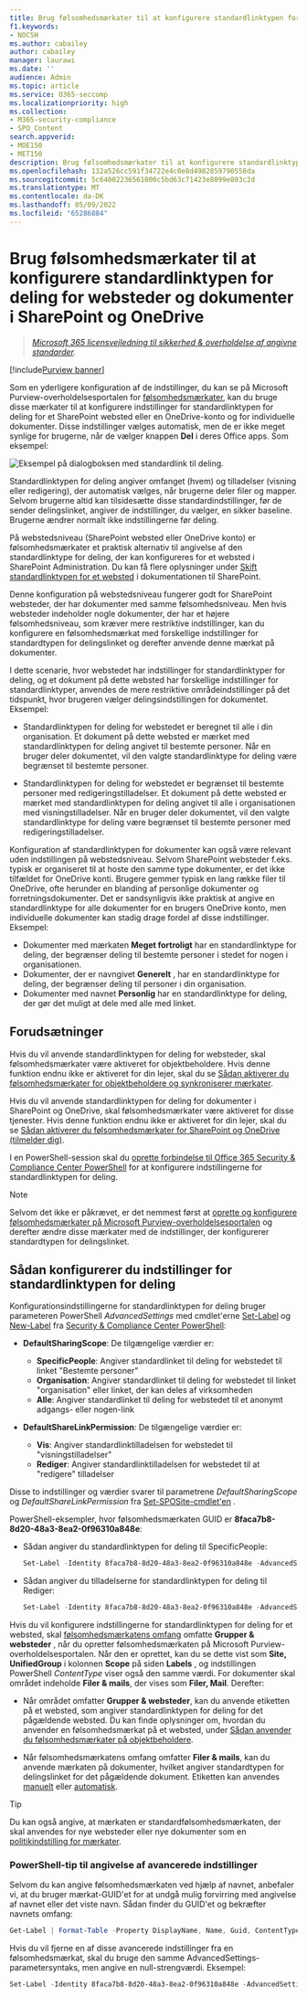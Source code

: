 ```yaml
---
title: Brug følsomhedsmærkater til at konfigurere standardlinktypen for deling
f1.keywords:
- NOCSH
ms.author: cabailey
author: cabailey
manager: laurawi
ms.date: ''
audience: Admin
ms.topic: article
ms.service: O365-seccomp
ms.localizationpriority: high
ms.collection:
- M365-security-compliance
- SPO_Content
search.appverid:
- MOE150
- MET150
description: Brug følsomhedsmærkater til at konfigurere standardlinktypen for deling for websteder og dokumenter i SharePoint og OneDrive.
ms.openlocfilehash: 132a526cc591f34722e4c0e8d4982859790558da
ms.sourcegitcommit: 5c64002236561000c5bd63c71423e8099e803c2d
ms.translationtype: MT
ms.contentlocale: da-DK
ms.lasthandoff: 05/09/2022
ms.locfileid: "65286884"
---
```

# <a name="use-sensitivity-labels-to-configure-the-default-sharing-link-type-for-sites-and-documents-in-sharepoint-and-onedrive"></a>Brug følsomhedsmærkater til at konfigurere standardlinktypen for deling for websteder og dokumenter i SharePoint og OneDrive

>*[Microsoft 365 licensvejledning til sikkerhed & overholdelse af angivne standarder](/office365/servicedescriptions/microsoft-365-service-descriptions/microsoft-365-tenantlevel-services-licensing-guidance/microsoft-365-security-compliance-licensing-guidance).*

[!include[Purview banner](../includes/purview-rebrand-banner.md)]

Som en yderligere konfiguration af de indstillinger, du kan se på Microsoft Purview-overholdelsesportalen for [følsomhedsmærkater](sensitivity-labels.md), kan du bruge disse mærkater til at konfigurere indstillinger for standardlinktypen for deling for et SharePoint websted eller en OneDrive-konto og for individuelle dokumenter. Disse indstillinger vælges automatisk, men de er ikke meget synlige for brugerne, når de vælger knappen **Del** i deres Office apps. Som eksempel:

![Eksempel på dialogboksen med standardlink til deling.](../media/default-sharing-link-example.png)

Standardlinktypen for deling angiver omfanget (hvem) og tilladelser (visning eller redigering), der automatisk vælges, når brugerne deler filer og mapper. Selvom brugerne altid kan tilsidesætte disse standardindstillinger, før de sender delingslinket, angiver de indstillinger, du vælger, en sikker baseline. Brugerne ændrer normalt ikke indstillingerne før deling.

På webstedsniveau (SharePoint websted eller OneDrive konto) er følsomhedsmærkater et praktisk alternativ til angivelse af den standardlinktype for deling, der kan konfigureres for et websted i SharePoint Administration. Du kan få flere oplysninger under [Skift standardlinktypen for et websted](/sharepoint/change-default-sharing-link) i dokumentationen til SharePoint.

Denne konfiguration på webstedsniveau fungerer godt for SharePoint websteder, der har dokumenter med samme følsomhedsniveau. Men hvis websteder indeholder nogle dokumenter, der har et højere følsomhedsniveau, som kræver mere restriktive indstillinger, kan du konfigurere en følsomhedsmærkat med forskellige indstillinger for standardtypen for delingslinket og derefter anvende denne mærkat på dokumenter.

I dette scenarie, hvor webstedet har indstillinger for standardlinktyper for deling, og et dokument på dette websted har forskellige indstillinger for standardlinktyper, anvendes de mere restriktive områdeindstillinger på det tidspunkt, hvor brugeren vælger delingsindstillingen for dokumentet. Eksempel:

- Standardlinktypen for deling for webstedet er beregnet til alle i din organisation. Et dokument på dette websted er mærket med standardlinktypen for deling angivet til bestemte personer. Når en bruger deler dokumentet, vil den valgte standardlinktype for deling være begrænset til bestemte personer.

- Standardlinktypen for deling for webstedet er begrænset til bestemte personer med redigeringstilladelser. Et dokument på dette websted er mærket med standardlinktypen for deling angivet til alle i organisationen med visningstilladelser. Når en bruger deler dokumentet, vil den valgte standardlinktype for deling være begrænset til bestemte personer med redigeringstilladelser.

Konfiguration af standardlinktypen for dokumenter kan også være relevant uden indstillingen på webstedsniveau. Selvom SharePoint websteder f.eks. typisk er organiseret til at hoste den samme type dokumenter, er det ikke tilfældet for OneDrive konti. Brugere gemmer typisk en lang række filer til OneDrive, ofte herunder en blanding af personlige dokumenter og forretningsdokumenter. Det er sandsynligvis ikke praktisk at angive en standardlinktype for alle dokumenter for en brugers OneDrive konto, men individuelle dokumenter kan stadig drage fordel af disse indstillinger. Eksempel:

- Dokumenter med mærkaten **Meget fortroligt** har en standardlinktype for deling, der begrænser deling til bestemte personer i stedet for nogen i organisationen.
- Dokumenter, der er navngivet **Generelt** , har en standardlinktype for deling, der begrænser deling til personer i din organisation.
- Dokumenter med navnet **Personlig** har en standardlinktype for deling, der gør det muligt at dele med alle med linket.

## <a name="prerequisites"></a>Forudsætninger

Hvis du vil anvende standardlinktypen for deling for websteder, skal følsomhedsmærkater være aktiveret for objektbeholdere. Hvis denne funktion endnu ikke er aktiveret for din lejer, skal du se [Sådan aktiverer du følsomhedsmærkater for objektbeholdere og synkroniserer mærkater](sensitivity-labels-teams-groups-sites.md#how-to-enable-sensitivity-labels-for-containers-and-synchronize-labels).

Hvis du vil anvende standardlinktypen for deling for dokumenter i SharePoint og OneDrive, skal følsomhedsmærkater være aktiveret for disse tjenester. Hvis denne funktion endnu ikke er aktiveret for din lejer, skal du se [Sådan aktiverer du følsomhedsmærkater for SharePoint og OneDrive (tilmelder dig)](sensitivity-labels-sharepoint-onedrive-files.md#how-to-enable-sensitivity-labels-for-sharepoint-and-onedrive-opt-in).

I en PowerShell-session skal du [oprette forbindelse til Office 365 Security & Compliance Center PowerShell](/powershell/exchange/office-365-scc/connect-to-scc-powershell/connect-to-scc-powershell) for at konfigurere indstillingerne for standardlinktypen for deling.

> [!NOTE]
> Selvom det ikke er påkrævet, er det nemmest først at [oprette og konfigurere følsomhedsmærkater på Microsoft Purview-overholdelsesportalen](create-sensitivity-labels.md) og derefter ændre disse mærkater med de indstillinger, der konfigurerer standardtypen for delingslinket.

## <a name="how-to-configure-settings-for-the-default-sharing-link-type"></a>Sådan konfigurerer du indstillinger for standardlinktypen for deling

Konfigurationsindstillingerne for standardlinktypen for deling bruger parameteren PowerShell *AdvancedSettings* med cmdlet'erne [Set-Label](/powershell/module/exchange/set-label) og [New-Label](/powershell/module/exchange/new-labelpolicy) fra [Security & Compliance Center PowerShell](/powershell/exchange/scc-powershell):

- **DefaultSharingScope**: De tilgængelige værdier er:
    - **SpecificPeople**: Angiver standardlinket til deling for webstedet til linket "Bestemte personer"
    - **Organisation**: Angiver standardlinket til deling for webstedet til linket "organisation" eller linket, der kan deles af virksomheden
    - **Alle**: Angiver standardlinket til deling for webstedet til et anonymt adgangs- eller nogen-link

- **DefaultShareLinkPermission**: De tilgængelige værdier er:
    - **Vis**: Angiver standardlinktilladelsen for webstedet til "visningstilladelser"
    - **Rediger**: Angiver standardlinktilladelsen for webstedet til at "redigere" tilladelser

Disse to indstillinger og værdier svarer til parametrene *DefaultSharingScope* og *DefaultShareLinkPermission* fra [Set-SPOSite-cmdlet'en](/powershell/module/sharepoint-online/set-sposite) .

PowerShell-eksempler, hvor følsomhedsmærkaten GUID er **8faca7b8-8d20-48a3-8ea2-0f96310a848e**:

- Sådan angiver du standardlinktypen for deling til SpecificPeople:
    
    ````powershell
    Set-Label -Identity 8faca7b8-8d20-48a3-8ea2-0f96310a848e -AdvancedSettings @{DefaultSharingScope="SpecificPeople"}
    ````

- Sådan angiver du tilladelserne for standardlinktypen for deling til Rediger:
    
    ````powershell
    Set-Label -Identity 8faca7b8-8d20-48a3-8ea2-0f96310a848e -AdvancedSettings @{DefaultShareLinkPermission="Edit"}
    ````

Hvis du vil konfigurere indstillingerne for standardlinktypen for deling for et websted, skal [følsomhedsmærkatens omfang](sensitivity-labels.md#label-scopes) omfatte **Grupper & websteder** , når du opretter følsomhedsmærkaten på Microsoft Purview-overholdelsesportalen. Når den er oprettet, kan du se dette vist som **Site, UnifiedGroup** i kolonnen **Scope** på siden **Labels** , og indstillingen PowerShell *ContentType* viser også den samme værdi. For dokumenter skal området indeholde **Filer & mails**, der vises som **Filer, Mail**. Derefter:

- Når området omfatter **Grupper & websteder**, kan du anvende etiketten på et websted, som angiver standardlinktypen for deling for det pågældende websted. Du kan finde oplysninger om, hvordan du anvender en følsomhedsmærkat på et websted, under [Sådan anvender du følsomhedsmærkater på objektbeholdere](sensitivity-labels-teams-groups-sites.md#how-to-apply-sensitivity-labels-to-containers).

- Når følsomhedsmærkatens omfang omfatter **Filer & mails**, kan du anvende mærkaten på dokumenter, hvilket angiver standardtypen for delingslinket for det pågældende dokument. Etiketten kan anvendes [manuelt](https://support.microsoft.com/office/apply-sensitivity-labels-to-your-files-and-email-in-office-2f96e7cd-d5a4-403b-8bd7-4cc636bae0f9) eller [automatisk](apply-sensitivity-label-automatically.md).

> [!TIP]
> Du kan også angive, at mærkaten er standardfølsomhedsmærkaten, der skal anvendes for nye websteder eller nye dokumenter som en [politikindstilling for mærkater](sensitivity-labels.md#what-label-policies-can-do).

### <a name="powershell-tips-for-specifying-the-advanced-settings"></a>PowerShell-tip til angivelse af avancerede indstillinger

Selvom du kan angive følsomhedsmærkaten ved hjælp af navnet, anbefaler vi, at du bruger mærkat-GUID'et for at undgå mulig forvirring med angivelse af navnet eller det viste navn. Sådan finder du GUID'et og bekræfter navnets omfang:

````powershell
Get-Label | Format-Table -Property DisplayName, Name, Guid, ContentType
````

Hvis du vil fjerne en af disse avancerede indstillinger fra en følsomhedsmærkat, skal du bruge den samme AdvancedSettings-parametersyntaks, men angive en null-strengværdi. Eksempel:

````powershell
Set-Label -Identity 8faca7b8-8d20-48a3-8ea2-0f96310a848e -AdvancedSettings @{DefaultSharingScope=""}
````

